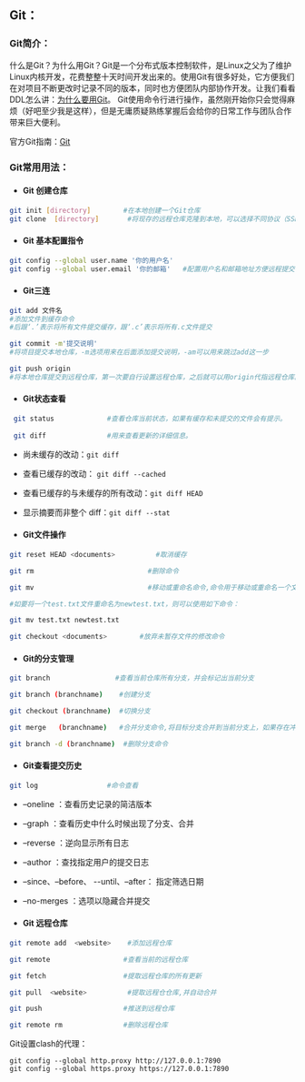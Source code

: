 

## Git：

### Git简介：

​	什么是Git？为什么用Git？Git是一个分布式版本控制软件，是Linux之父为了维护Linux内核开发，花费整整十天时间开发出来的。使用Git有很多好处，它方便我们在对项目不断更改时记录不同的版本，同时也方便团队内部协作开发。让我们看看DDL怎么讲：[为什么要用Git](https://flowus.cn/deadline039/share/6b386014-3c9a-45b0-afd2-8ae472510ea0)。
Git使用命令行进行操作，虽然刚开始你只会觉得麻烦（好吧至少我是这样），但是无庸质疑熟练掌握后会给你的日常工作与团队合作带来巨大便利。

官方Git指南：[Git](https://git-scm.com/book/zh/v2)

### Git常用用法：

- #### Git 创建仓库

```bash
git init [directory]		#在本地创建一个Git仓库
git clone  [directory]       #将现存的远程仓库克隆到本地，可以选择不同协议（SSH,GIT,HTTP)
```

- #### Git 基本配置指令

```bash
git config --global user.name '你的用户名'
git config --global user.email '你的邮箱'	#配置用户名和邮箱地址方便远程提交
```

- #### Git三连

```bash
git add 文件名
#添加文件到缓存命令
#后跟‘.’表示将所有文件提交缓存，跟‘.c’表示将所有.c文件提交 

git commit -m'提交说明'
#将项目提交本地仓库，-m选项用来在后面添加提交说明，-am可以用来跳过add这一步

git push origin
#将本地仓库提交到远程仓库，第一次要自行设置远程仓库，之后就可以用origin代指远程仓库的地址
```

- #### Git状态查看

```bash
 git status				#查看仓库当前状态，如果有缓存和未提交的文件会有提示。
 
 git diff				#用来查看更新的详细信息。
```

- 尚未缓存的改动：`git diff`

- 查看已缓存的改动： `git diff --cached`

- 查看已缓存的与未缓存的所有改动：`git diff HEAD`

- 显示摘要而非整个 diff：`git diff --stat`

- #### Git文件操作

```bash
git reset HEAD <documents>			#取消缓存

git rm							  #删除命令

git mv							  #移动或重命名命令,命令用于移动或重命名一个文件、目录、软连接。

#如要将一个test.txt文件重命名为newtest.txt，则可以使用如下命令：

git mv test.txt newtest.txt

git checkout <documents>		#放弃未暂存文件的修改命令
```

- #### Git的分支管理

```bash
git branch				  #查看当前仓库所有分支，并会标记出当前分支

git branch (branchname)	   #创建分支

git checkout (branchname)  #切换分支

git merge	(branchname)   #合并分支命令,将目标分支合并到当前分支上，如果存在冲突需要手动打开编辑器，处理冲突然后进行分支合并。

git branch -d (branchname)	#删除分支命令
```

- #### Git查看提交历史

```bash
git log					#命令查看
```

- –oneline ：查看历史记录的简洁版本
- –graph ：查看历史中什么时候出现了分支、合并
- –reverse ：逆向显示所有日志

- –author ：查找指定用户的提交日志

- –since、–before、 --until、–after： 指定筛选日期

- –no-merges ：选项以隐藏合并提交

- #### Git 远程仓库

```bash
git remote add  <website>	 #添加远程仓库

git remote					#查看当前的远程仓库

git fetch					#提取远程仓库的所有更新

git pull  <website>			 #提取远程仓仓库,并自动合并

git push					#推送到远程仓库

git remote rm				#删除远程仓库
```

Git设置clash的代理：

```shell
git config --global http.proxy http://127.0.0.1:7890
git config --global https.proxy https://127.0.0.1:7890
```

